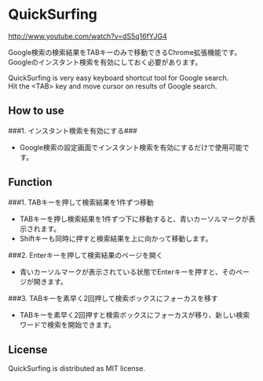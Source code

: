 QuickSurfing
====================
http://www.youtube.com/watch?v=dS5q16fYJG4  

Google検索の検索結果をTABキーのみで移動できるChrome拡張機能です。  
Googleのインスタント検索を有効にしておく必要があります。

QuickSurfing is very easy keyboard shortcut tool for Google search.  
Hit the \<TAB\> key and move cursor on results of Google search.

How to use
-------------------------------
###1. インスタント検索を有効にする###
+ Google検索の設定画面でインスタント検索を有効にするだけで使用可能です。

Function
-------------------------------
###1. TABキーを押して検索結果を1件ずつ移動
+ TABキーを押し検索結果を1件ずつ下に移動すると、青いカーソルマークが表示されます。
+ Shiftキーも同時に押すと検索結果を上に向かって移動します。

###2. Enterキーを押して検索結果のページを開く
+ 青いカーソルマークが表示されている状態でEnterキーを押すと、そのページが開きます。

###3. TABキーを素早く2回押して検索ボックスにフォーカスを移す
+ TABキーを素早く2回押すと検索ボックスにフォーカスが移り、新しい検索ワードで検索を開始できます。

License
-------------------------------
QuickSurfing is distributed as MIT license.
